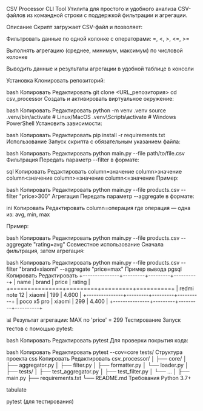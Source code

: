 CSV Processor CLI Tool
Утилита для простого и удобного анализа CSV-файлов из командной строки с поддержкой фильтрации и агрегации.

Описание
Скрипт загружает CSV-файл и позволяет:

Фильтровать данные по одной колонке с операторами: =, <, >, <=, >=

Выполнять агрегацию (среднее, минимум, максимум) по числовой колонке

Выводить данные и результаты агрегации в удобной таблице в консоли

Установка
Клонировать репозиторий:

bash
Копировать
Редактировать
git clone <URL_репозитория>
cd csv_processor
Создать и активировать виртуальное окружение:

bash
Копировать
Редактировать
python -m venv .venv
source .venv/bin/activate  # Linux/MacOS
.venv\Scripts\activate     # Windows PowerShell
Установить зависимости:

bash
Копировать
Редактировать
pip install -r requirements.txt
Использование
Запуск скрипта с обязательным указанием файла:

bash
Копировать
Редактировать
python main.py --file path/to/file.csv
Фильтрация
Передать параметр --filter в формате:

sql
Копировать
Редактировать
column=значение
column>значение
column<значение
column>=значение
column<=значение
Пример:

bash
Копировать
Редактировать
python main.py --file products.csv --filter "price>300"
Агрегация
Передать параметр --aggregate в формате:

ini
Копировать
Редактировать
column=операция
где операция — одна из: avg, min, max

Пример:

bash
Копировать
Редактировать
python main.py --file products.csv --aggregate "rating=avg"
Совместное использование
Сначала фильтрация, затем агрегация:

bash
Копировать
Редактировать
python main.py --file products.csv --filter "brand=xiaomi" --aggregate "price=max"
Пример вывода
pgsql
Копировать
Редактировать
+---------------+---------+---------+----------+
| name          | brand   |   price |   rating |
+===============+=========+=========+==========+
| redmi note 12 | xiaomi  |     199 |    4.600 |
+---------------+---------+---------+----------+
| poco x5 pro   | xiaomi  |     299 |    4.400 |
+---------------+---------+---------+----------+

📊 Результат агрегации: MAX по 'price' = 299
Тестирование
Запуск тестов с помощью pytest:

bash
Копировать
Редактировать
pytest
Для проверки покрытия кода:

bash
Копировать
Редактировать
pytest --cov=core tests/
Структура проекта
css
Копировать
Редактировать
csv_processor/
│
├── core/
│   ├── aggregator.py
│   ├── filter.py
│   ├── formatter.py
│   └── loader.py
│
├── tests/
│   ├── test_aggregator.py
│   ├── test_filter.py
│   └── ...
│
├── main.py
├── requirements.txt
└── README.md
Требования
Python 3.7+

tabulate

pytest (для тестирования)

